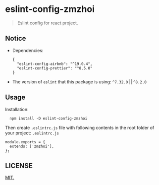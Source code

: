 # eslint-config-zmzhoi

> Eslint config for react project.

## Notice

- Dependencies:
  ```
  {
    "eslint-config-airbnb": "^19.0.4",
    "eslint-config-prettier": "^8.5.0"
  }
  ```
- The version of `eslint` that this package is using: `^7.32.0` || `^8.2.0`

## Usage

Installation:

```
  npm install -D eslint-config-zmzhoi
```

Then create `.eslintrc.js` file with following contents in the root folder of your project:
`.eslintrc.js`

```
module.exports = {
  extends: ['zmzhoi'],
};
```

## LICENSE

[MIT.](LICENSE)
